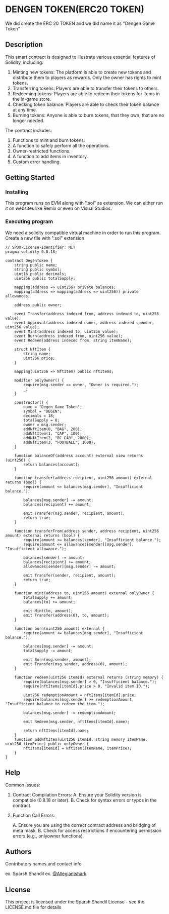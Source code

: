 # DENGEN TOKEN(ERC20 TOKEN)

We did create the ERC 20 TOKEN and we did name it as "Dengen Game Token"

## Description

This smart contract is designed to illustrate various essential features of Solidity, including:

1. Minting new tokens: The platform is able to create new tokens and distribute them to players as rewards.
   Only the owner has rights to mint tokens.
2. Transferring tokens: Players are able to transfer their tokens to others.
3. Redeeming tokens: Players are able to redeem their tokens for items in the in-game store.
4. Checking token balance: Players are able to check their token balance at any time.
5. Burning tokens: Anyone is able to burn tokens, that they own, that are no longer needed.

The contract includes:

1. Functions to mint and burn tokens.
2. A function to safely perform all the operations.
3. Owner-restricted functions.
4. A function to add items in inventory.
5. Custom error handling.


## Getting Started

### Installing

This program runs on EVM along with ".sol" as extension. We can either run it on websites like Remix or even on Visual Studios.

### Executing program

We need a solidity compatible virtual machine in order to run this program.
Create a new file with ".sol" extension
```
// SPDX-License-Identifier: MIT
pragma solidity 0.8.18;

contract DegenToken {
    string public name;
    string public symbol;
    uint16 public decimals;
    uint256 public totalSupply;

    mapping(address => uint256) private balances;
    mapping(address => mapping(address => uint256)) private allowances;

    address public owner;

    event Transfer(address indexed from, address indexed to, uint256 value);
    event Approval(address indexed owner, address indexed spender, uint256 value);
    event Mint(address indexed to, uint256 value);
    event Burn(address indexed from, uint256 value);
    event Redeem(address indexed from, string itemName);

    struct NftItem {
        string name;
        uint256 price;
    }

    mapping(uint256 => NftItem) public nftItems;

    modifier onlyOwner() {
        require(msg.sender == owner, "Owner is required.");
        _;
    }

    constructor() {
        name = "Degen Game Token";
        symbol = "DEGEN";
        decimals = 18;
        totalSupply = 0;
        owner = msg.sender;
        addNftItem(0, "BAG", 200);
        addNftItem(1, "CAP", 100);
        addNftItem(2, "RC CAR", 2000);
        addNftItem(3, "FOOTBALL", 1000);
    }

    function balanceOf(address account) external view returns (uint256) {
        return balances[account];
    }

    function transfer(address recipient, uint256 amount) external returns (bool) {
        require(amount <= balances[msg.sender], "Insufficient balance.");

        balances[msg.sender] -= amount;
        balances[recipient] += amount;

        emit Transfer(msg.sender, recipient, amount);
        return true;
    }

    function transferFrom(address sender, address recipient, uint256 amount) external returns (bool) {
        require(amount <= balances[sender], "Insufficient balance.");
        require(amount <= allowances[sender][msg.sender], "Insufficient allowance.");

        balances[sender] -= amount;
        balances[recipient] += amount;
        allowances[sender][msg.sender] -= amount;

        emit Transfer(sender, recipient, amount);
        return true;
    }

    function mint(address to, uint256 amount) external onlyOwner {
        totalSupply += amount;
        balances[to] += amount;

        emit Mint(to, amount);
        emit Transfer(address(0), to, amount);
    }

    function burn(uint256 amount) external {
        require(amount <= balances[msg.sender], "Insufficient balance.");

        balances[msg.sender] -= amount;
        totalSupply -= amount;

        emit Burn(msg.sender, amount);
        emit Transfer(msg.sender, address(0), amount);
    }

    function redeem(uint256 itemId) external returns (string memory) {
        require(balances[msg.sender] > 0, "Insufficient balance.");
        require(nftItems[itemId].price > 0, "Invalid item ID.");

        uint256 redemptionAmount = nftItems[itemId].price;
        require(balances[msg.sender] >= redemptionAmount, "Insufficient balance to redeem the item.");

        balances[msg.sender] -= redemptionAmount;

        emit Redeem(msg.sender, nftItems[itemId].name);

        return nftItems[itemId].name;
    }
    function addNftItem(uint256 itemId, string memory itemName, uint256 itemPrice) public onlyOwner {
        nftItems[itemId] = NftItem(itemName, itemPrice);
    }
}
```


## Help

Common Issues:
 1. Contract Compilation Errors:
   A. Ensure your Solidity version is compatible (0.8.18 or later).
   B. Check for syntax errors or typos in the contract.

2. Function Call Errors:

   A. Ensure you are using the correct contract address and bridging of meta mask.
   B. Check for access restrictions if encountering permission errors (e.g., onlyowner functions).


## Authors


Contributors names and contact info


ex. Sparsh Shandil 
ex. [@Allegiantshark](https://linktr.ee/allegiantshark)


## License

This project is licensed under the Sparsh Shandil License - see the LICENSE.md file for details
